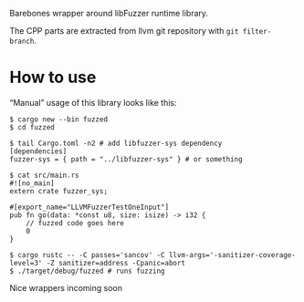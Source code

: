 Barebones wrapper around libFuzzer runtime library.

The CPP parts are extracted from llvm git repository with `git filter-branch`.

# How to use

“Manual” usage of this library looks like this:

```
$ cargo new --bin fuzzed
$ cd fuzzed

$ tail Cargo.toml -n2 # add libfuzzer-sys dependency
[dependencies]
fuzzer-sys = { path = "../libfuzzer-sys" } # or something

$ cat src/main.rs
#![no_main]
extern crate fuzzer_sys;

#[export_name="LLVMFuzzerTestOneInput"]
pub fn go(data: *const u8, size: isize) -> i32 {
    // fuzzed code goes here
    0
}

$ cargo rustc -- -C passes='sancov' -C llvm-args='-sanitizer-coverage-level=3' -Z sanitizer=address -Cpanic=abort
$ ./target/debug/fuzzed # runs fuzzing
```

Nice wrappers incoming soon
